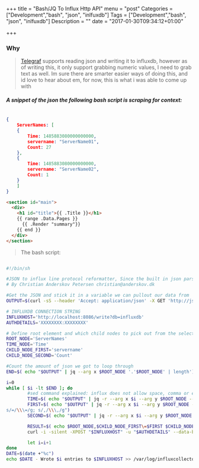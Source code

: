 +++
title = "Bash/JQ To Influx Http API"
menu = "post"
Categories = ["Development","bash", "json", "inlfuxdb"]
Tags = ["Development","bash", "json", "inlfuxdb"]
Description = ""
date = "2017-01-30T09:34:12+01:00"

+++

### Why
> [Telegraf](https://github.com/influxdata/telegraf) supports reading json and writing it to influxdb, however as of writing this, it only support grabbing numeric values, I need to grab text as well. 
Im sure there are smarter easier ways of doing this, and id love to hear about em, for now, this is what i was able to come up with

##### A snippet of the json the following bash script is scraping for context: 

~~~json

{
	ServerNames: [
	{
		Time: 1485883080000000000,
		servername: "ServerName01",
		Count: 27
	},
	{
		Time: 1485883080000000000,
		servername: "ServerName02",
		Count: 1
	}
	]
}

~~~

~~~html
<section id="main">
  <div>
    <h1 id="title">{{ .Title }}</h1>
    {{ range .Data.Pages }}
      {{ .Render "summary"}}
    {{ end }}
  </div>
</section>
~~~


> The bash script: 

~~~ bash

#!/bin/sh

#JSON to influx line protocol reformatter, Since the built in json parser of telegraf have a bug handling arrays the simplets way to get arrays of datas into influx was to write this simple reformatter, from json to line.
# By Christian Anderskov Petersen christian@anderskov.dk

#Get the JSON and stick it in a variable we can pullout our data from
OUTPUT=$(curl -sS --header 'Accept: application/json' -X GET 'http://jsonurl')

# INFLUXDB CONNECTION STRING
INFLUXHOST='http://localhost:8086/write?db=influxdb'
AUTHDETAILS='XXXXXXXX:XXXXXXXX'

# Define root element and which child nodes to pick out from the selected root element, if more CHILDS are add'd the below while statement will have to be updated accordingly, not that influx does not allow for whitespces in its input, so if new add'd childs might contain spaces the "sed" whille have to be used to "escape" the whitespace before input.
ROOT_NODE='ServerNames'
TIME_NODE='Time'
CHILD_NODE_FIRST='servername'
CHILD_NODE_SECOND='Count'

#Count the amount of json we got to loop through
END=$( echo "$OUTPUT" | jq --arg x $ROOT_NODE '.'$ROOT_NODE' | length')

i=0
while [ $i -lt $END ]; do
        #sed command explained: influx does not allow space, comma or equeal signs in its input, therefore they need to be escaped with a \
        TIME=$( echo "$OUTPUT" | jq -r --arg x $i --arg y $ROOT_NODE --arg z $TIME_NODE '.'$ROOT_NODE'['$i'].'$TIME_NODE'')
        FIRST=$( echo "$OUTPUT" | jq -r --arg x $i --arg y $ROOT_NODE --arg z $CHILD_NODE_FIRST '.'$ROOT_NODE'['$i'].'$CHILD_NODE_FIRST'' |  sed -e "s/ /\\\ /g;
s/=/\\\=/g; s/,/\\\,/g")
        SECOND=$( echo "$OUTPUT" | jq -r --arg x $i --arg y $ROOT_NODE --arg z $CHILD_NODE_SECOND '.'$ROOT_NODE'['$i'].'$CHILD_NODE_SECOND'')

        RESULT=$( echo $ROOT_NODE,$CHILD_NODE_FIRST\=$FIRST $CHILD_NODE_SECOND\=$SECOND $TIME)
        curl -i -silent -XPOST "$INFLUXHOST" -u "$AUTHDETAILS" --data-binary "$RESULT" > /dev/null

        let i=i+1
done
DATE=$(date +"%c")
echo $DATE - Wrote $i entries to $INFLUXHOST >> /var/log/influxcollectors/$ROOT_NODE.log
~~~

